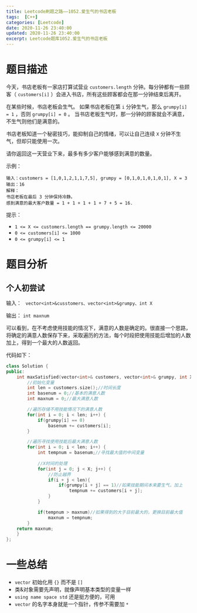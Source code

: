```yaml
---
title: Leetcode刷题之路——1052.爱生气的书店老板
tags:  [C++]
categories: [Leetcode]
date: 2020-11-26 23:40:00
updated: 2020-11-26 23:40:00
excerpt: Leetcode题库1052.爱生气的书店老板
---
```


# 题目描述

今天，书店老板有一家店打算试营业 ``customers.length`` 分钟。每分钟都有一些顾客（ ``customers[i]`` ）会进入书店，所有这些顾客都会在那一分钟结束后离开。

在某些时候，书店老板会生气。 如果书店老板在第 ``i`` 分钟生气，那么 ``grumpy[i] = 1`` ，否则 ``grumpy[i] = 0`` 。 当书店老板生气时，那一分钟的顾客就会不满意，不生气则他们是满意的。

书店老板知道一个秘密技巧，能抑制自己的情绪，可以让自己连续 ``X`` 分钟不生气，但却只能使用一次。

请你返回这一天营业下来，最多有多少客户能够感到满意的数量。


示例：

```
输入：customers = [1,0,1,2,1,1,7,5], grumpy = [0,1,0,1,0,1,0,1], X = 3
输出：16
解释：
书店老板在最后 3 分钟保持冷静。
感到满意的最大客户数量 = 1 + 1 + 1 + 1 + 7 + 5 = 16.
```

提示：

*  ``1 <= X <= customers.length == grumpy.length <= 20000`` 
*  ``0 <= customers[i] <= 1000`` 
*  ``0 <= grumpy[i] <= 1`` 

# 题目分析

## 个人初尝试

输入： `` vector<int>&cusstomers、vector<int>&grumpy、int X`` 

输出： ``int maxnum``

可以看到，在不考虑使用技能的情况下，满意的人数是确定的。很直接一个思路，将确定的满意人数保存下来，采取遍历的方法，每个时段把使用技能后增加的人数加上，得到一个最大的人数返回。

代码如下：

```C++
class Solution {
public:
    int maxSatisfied(vector<int>& customers, vector<int>& grumpy, int X) {
        //初始化变量
        int len = customers.size();//时间长度
        int basenum = 0;//基本的满意人数
        int maxnum = 0;//最大满意人数

        //遍历存储不用技能情况下的满意人数
        for(int i = 0; i < len; i++) {
            if(grumpy[i] == 0)
                basenum += customers[i];
        }

        //遍历寻找使用技能后最大满意人数
        for(int i = 0; i < len; i++) {
            int tempnum = basenum;//寻找最大值的中间变量
            
            //X时间的处理
            for(int j = 0; j < X; j++) {
                //防止越界
                if(i + j < len){
                    if(grumpy[i + j] == 1)//如果技能期间本来要生气，加上
                        tempnum += customers[i + j];
                }
            }

            if(tempnum > maxnum)//如果得到的大于目前最大的，更换目前最大值
                maxnum = tempnum;  
        }
    return maxnum;
    }
};
```

# 一些总结

* ``vector`` 初始化用 ``{}`` 而不是 ``[]``
* 类&对象需要先声明，就像声明基本类型的变量一样
*  ``using name space std`` 还是挺方便的，可用
*  ``vector`` 的名字本身就是一个指针，传参不需要加 ``*`` 